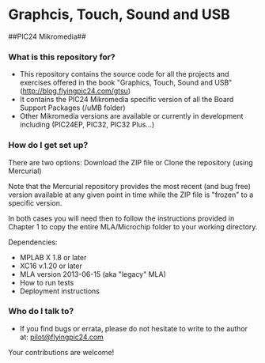 # Graphcis, Touch, Sound and USB #
##PIC24 Mikromedia##

### What is this repository for? ###

* This repository contains the source code for all the projects and exercises offered in the book "Graphics, Touch, Sound and USB" (http://blog.flyingpic24.com/gtsu)
* It contains the PIC24 Mikromedia specific version of all the Board Support Packages (/uMB folder)
* Other Mikromedia versions are available or currently in development including (PIC24EP, PIC32, PIC32 Plus…)

### How do I get set up? ###

There are two options: Download the ZIP file or Clone the repository (using Mercurial)

Note that the Mercurial repository provides the most recent (and bug free) version available at any given point in time while the ZIP file is "frozen" to a specific version.

In both cases you will need then to follow the instructions provided in Chapter 1 to copy the entire MLA/Microchip folder to your working directory.

Dependencies: 

* MPLAB X 1.8 or later
* XC16 v.1.20 or later
* MLA version 2013-06-15 (aka "legacy" MLA)
* How to run tests
* Deployment instructions

### Who do I talk to? ###

* If you find bugs or errata, please do not hesitate to write to the author at: pilot@flyingpic24.com

Your contributions are welcome!
